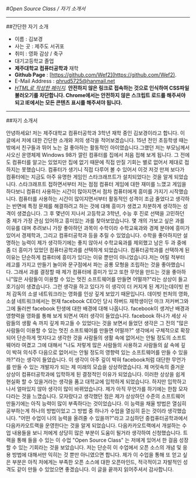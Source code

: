 #_Open Source Class / 자기 소개서_

---

##간단한 자기 소개

* 이름 : 김보경
* 사는 곳 : 제주도 서귀포			
* 취미 : 영화 감상 / 축구
* 대기고등학교 졸업
* **제주대학교 컴퓨터공학과** 재학
* **Github Page** : [https://github.com/Wef2](https://github.com/Wef2).
* E-Mail Address : qhrud5725@hanmail.net
* _[HTML로 작성한 페이지](http://wef2.github.io)._ **안전하지 않은 링크로 접속하는 것으로 인식하여 CSS파일 불러오기를 차단합니다. Chrome에서는 안전하지 않은 스크립트 로드를 해주셔야 되고 IE에서는 모든 콘텐츠 표시를 해주셔야 됩니다.**


---

##자기 소개서

안녕하세요! 저는 제주대학교 컴퓨터공학과 3학년 재학 중인 김보경이라고 합니다. 이 글에서 저에 대한 간단한 소개와 저의 생각을 적어보겠습니다. 15년 전인 초등학생 때는 밖에서 친구들과 뛰어 노는 걸 좋아하는 활동적인 아이였습니다.그랬던 저는 부모님께서 사오신 운영체제 Windows 98가 깔린 컴퓨터를 집에서 처음 접해 보게 됩니다. 그 전에도 컴퓨터를 알고는 있었지만 집에 없기 때문에 직접 만질 기회는 별로 없어서 제대로 접하지는 못했습니다. 컴퓨터가 생기니 직접 다루어 볼 수 있어서 이것 저것 만져 보다가 컴퓨터에는 지금도 아주 유명한 게임인 스타크래프트가 설치되었다는 것을 알게 되었습니다. 스타크래프트 접하면서부터 저는 점점 컴퓨터 게임에 대한 재미를 느꼈고 게임을 하다보니 컴퓨터 사용하는 시간이 많아지면서 점차 컴퓨터에게 흥미를 가지기 시작했습니다. 컴퓨터를 사용하는 시간이 많이지면서부터 활동적인 성격이 조금 줄었다고 생각하는 반면에 특정 문제를 해결하려고 하는 것에 대해 흥미가 생겼고 차분하게 생각하는 성격이 생겼습니다. 그 후 몇년이 지나서 고등학교 3학년, 수능 후 진로 선택을 고민하던 중 제가 가장 관심 있어하고 흥미있는 과를 찾아보았습니다. 몇 개의 가보고 싶은 과를 이유를 대며 추려보니 가장 좋아하던 과목이 수학이라 수학교육과와 경제 분야에 흥미가 있어서 경제학과, 그리고 컴퓨터공학과 등을 추릴 수 있었습니다. 수학을 좋아하지만 설명하는 능력이 제가 생각하기에는 좋지 않아서 수학교육과를 제외했고 남은 두 과 중에 좀 더 흥미가 있었던 컴퓨터공학과를 선택하게 되었습니다. 컴퓨터공학과를 선택하게 된 이유는 단순하게 컴퓨터에 흥미가 있다는 이유 뿐만이 아니었습니다.저는 어릴 적부터 레고를 가지고 만들기 놀이와 문구점에서 파는 공룡 모형을 조립하는 것을 좋아했습니다. 그래서 과를 결정할 때 제가 컴퓨터에 흥미가 있고 또한 무엇을 만드는 것을 좋아하니"많은 사람들이 이용할 수 있는 멋진 소프트웨어를 만들면 어떨까?"라는 상상이 들고 호기심이 생겼습니다. 그런 생각을 하고 있다가 이 생각이 더 커지게 된 계기는데이빗 핀처 감독의 소셜 네트워크라는 영화를 인상 깊게 보았기 때문입니다. 데이빗 핀처의 영화, 소셜 네트워크에서는 현재 facebook CEO인 당시 하버드 재학생이던 마크 저커버그와 그에 둘러싼 facebook 탄생에 대한 배경에 대해 나옵니다. facebook이 생겨난 배경과 영향력을 영화를 통해 보게 되면서 여러 생각이 들었습니다. facebook 하나가 세상 사람들의 생활 속 까지 깊게 파고들 수 있었다는 것을 보면서 들었던 생각은 그 전의 "많은 사람들이 이용할 수 있는 멋진 소프트웨어를 만들면 어떨까?" 생각에서 구체적으로 확장되어 단순하게 멋지다고 생각한 것을 사람들의 생활 속에 없어서는 안될 정도의 소프트웨어라 여겼고 그에 대해서 "나도 저렇게 많은 사람들의 사용하고 사람들의 삶 속에 깊이 박혀 의식주 다음으로 없어서는 안될 정도의 영향력 있는 소프트웨어를 만들 수 있을까?"라는 생각이 들었습니다. 이 생각이 아주 깊이 박혀 facebook처럼 대단한 무언가를 만들 수 있는 개발자가 되는 제 미래의 모습을 상상하였습니다. 제 머릿속의 즐거운 상상이 컴퓨터공학과에 입학하게 된 결정적인 이유가 되었습니다. 이러한 상상을 쉽게 현실화 할 수 있을거라는 생각을 품고 대학교에 입학하게 되었습니다. 하지만 입학하고 나서 얼마있지 않아 생각이 많이 바뀌었습니다. 제가 아직 무언가를 하기에는 한참 모자다라는 것을 느꼈습니다. 모자랐다고 생각했던 점은 제가 상상하던 수준의 소프트웨어 만들기에는 아직 능력이 많이 부족하다는 것이었습니다. 이 능력을 채울 방법은 열심히 공부하는게 하나의 방법이었고 그 방법 중 하나가 수업을 열심히 듣는 것이라 생각했습니다. "어떤 수업이 나의 능력을 올려줄 수 있을까?"라고 고심하던 중컴퓨터공학과에서 다음카카오트랙을 운영한다는 것을 알게 되었습니다. 다음카카오트랙에서 개설하는 수업 내용들을 보니 저에게 상당히 많은 부분이 도움이 될거라 생각하여 신청했습니다. 트랙을 통해 들을 수 있는 이 수업 "Open Source Class" 는 저에게 있어서 한 걸음 성장할 수 있는 기회라는 것을 보았습니다. 저는 단순히 이 수업에서 오픈 소스의 개념 및 응용 방법에 대해서만 익히는 것 뿐만 아니였으면 합니다. 제가 이 수업을 통해 또 얻고 싶은 부분은 아직 저에게는 부족한 오픈 소스에 대한 오픈마인드, 적극적이고 자발적인 성격도 같이 만들 수 있었으면 좋겠습니다. 이 글을 끝까지 읽어주셔서 감사합니다.
